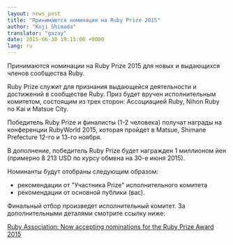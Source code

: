 ```yaml
---
layout: news_post
title: "Принимаются номинации на Ruby Prize 2015"
author: "Koji Shimada"
translator: "gazay"
date: 2015-06-30 19:15:00 +0000
lang: ru
---
```


Принимаются номинации на Ruby Prize 2015 для новых и выдающихся членов сообщества Ruby.

Ruby Prize служит для признания выдающейся деятельности и достижений в сообществе Ruby.
Приз будет вручен исполнительным комитетом, состоящим из трех сторон: Ассоциацией Ruby, Nihon Ruby no Kai и Matsue City.

Победитель Ruby Prize и финалисты (1-2 человека) получат награды на конференции RubyWorld 2015,
которая пройдет в Matsue, Shimane Prefecture 12-го и 13-го ноября.

В дополнение, победитель Ruby Prize будет награжден 1 миллионом йен (примерно 8 213 USD по курсу обмена на 30-е июня 2015).

Номинанты будут отобраны следующим образом:

* рекомендации от "Участника Prize" исполнительного комитета
* рекомендации от основной публики (вас).

Финальный отбор произведет исполнительный комитет. За дополнительными деталями смотрите ссылку ниже:

[Ruby Association: Now accepting nominations for the Ruby Prize Award 2015](http://www.ruby.or.jp/en/news/20150630.html)
